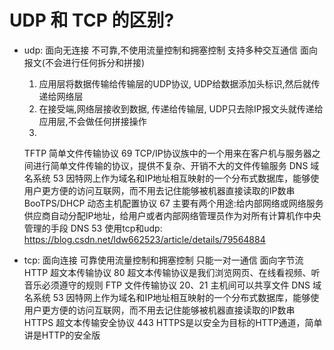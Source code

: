 # UDP 和 TCP 的区别?


- udp:  面向无连接  不可靠,不使用流量控制和拥塞控制  支持多种交互通信  面向报文(不会进行任何拆分和拼接)
    1. 应用层将数据传输给传输层的UDP协议, UDP给数据添加头标识,然后就传递给网络层
    2. 在接受端,网络层接收到数据, 传递给传输层, UDP只去除IP报文头就传递给应用层,不会做任何拼接操作
    3. 

    TFTP	简单文件传输协议	69	TCP/IP协议族中的一个用来在客户机与服务器之间进行简单文件传输的协议，提供不复杂、开销不大的文件传输服务
    DNS	域名系统	53	因特网上作为域名和IP地址相互映射的一个分布式数据库，能够使用户更方便的访问互联网，而不用去记住能够被机器直接读取的IP数串
    BooTPS/DHCP	动态主机配置协议	67	主要有两个用途:给内部网络或网络服务供应商自动分配IP地址，给用户或者内部网络管理员作为对所有计算机作中央管理的手段
    DNS 53 使用tcp和udp:  https://blog.csdn.net/ldw662523/article/details/79564884


    
- tcp:  面向连接  可靠使用流量控制和拥塞控制  只能一对一通信   面向字节流
    HTTP 超文本传输协议	80	超文本传输协议是我们浏览网页、在线看视频、听音乐必须遵守的规则
    FTP	文件传输协议	20、21	主机间可以共享文件
    DNS	域名系统	53	因特网上作为域名和IP地址相互映射的一个分布式数据库，能够使用户更方便的访问互联网，而不用去记住能够被机器直接读取的IP数串
    HTTPS 超文本传输安全协议	443	HTTPS是以安全为目标的HTTP通道，简单讲是HTTP的安全版